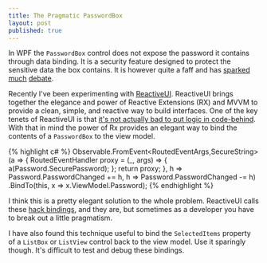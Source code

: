 ```yaml
---
title: The Pragmatic PasswordBox
layout: post
published: true
---
```


In WPF the `PasswordBox` control does not expose the password it contains through data binding. It is a security feature designed to protect the sensitive data the box contains. It is however quite a faff and has [sparked](http://stackoverflow.com/q/1483892/1353098) [much](http://stackoverflow.com/q/1097235/1353098) [debate](http://stackoverflow.com/q/23031549/1353098).

Recently I've been experimenting with [ReactiveUI](http://reactiveui.net/). ReactiveUI brings together the elegance and power of Reactive Extensions (RX) and MVVM to provide a clean, simple, and reactive way to build interfaces. One of the key tenets of ReactiveUI is that [it's not actually bad to put logic in code-behind](https://docs.reactiveui.net/en/user-guide/view-models/#common-mistakes-and-misconceptions). With that in mind the power of Rx provides an elegant way to bind the contents of a `PasswordBox` to the view model.

{% highlight c# %}
Observable.FromEvent<RoutedEventArgs,SecureString>(a =>
{
     RoutedEventHandler proxy = (_, args) =>
     {
         a(Password.SecurePassword);
     };
     return proxy;
},
h => Password.PasswordChanged += h,
h => Password.PasswordChanged -= h)
    .BindTo(this, x => x.ViewModel.Password);
{% endhighlight %}

I think this is a pretty elegant solution to the whole problem. ReactiveUI calls these [hack bindings](https://docs.reactiveui.net/en/user-guide/binding/#hack-bindings-and-bindto), and they are, but sometimes as a developer you have to break out a little pragmatism.

I have also found this technique useful to bind the `SelectedItems` property of a `ListBox` or `ListView` control back to the view model. Use it sparingly though. It's difficult to test and debug these bindings.
